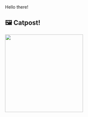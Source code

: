 Hello there!



## 🖼️ Catpost!

<sub>
    <img src="https://cdn2.thecatapi.com/images/G-zFLupdX.jpg" height="256">
</sub>

